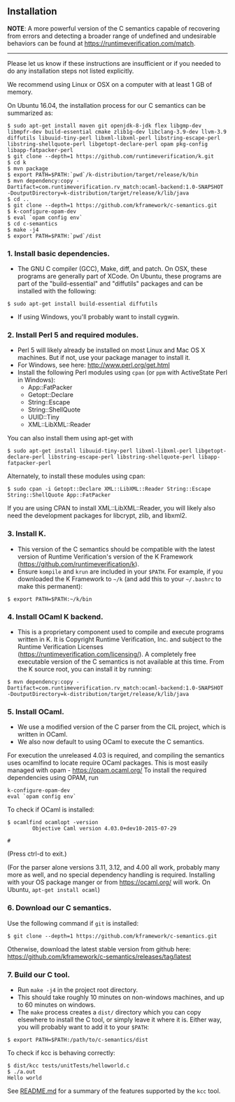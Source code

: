 ## Installation

**NOTE**: A more powerful version of the C semantics capable of recovering from 
errors and detecting a broader range of undefined and undesirable behaviors 
can be found at https://runtimeverification.com/match.

---

Please let us know if these instructions are insufficient or if you needed to
do any installation steps not listed explicitly.

We recommend using Linux or OSX on a computer with at least 1 GB of memory.

On Ubuntu 16.04, the installation process for our C semantics can be summarized as:
```
$ sudo apt-get install maven git openjdk-8-jdk flex libgmp-dev libmpfr-dev build-essential cmake zlib1g-dev libclang-3.9-dev llvm-3.9 diffutils libuuid-tiny-perl libxml-libxml-perl libstring-escape-perl libstring-shellquote-perl libgetopt-declare-perl opam pkg-config libapp-fatpacker-perl
$ git clone --depth=1 https://github.com/runtimeverification/k.git
$ cd k
$ mvn package
$ export PATH=$PATH:`pwd`/k-distribution/target/release/k/bin
$ mvn dependency:copy -Dartifact=com.runtimeverification.rv_match:ocaml-backend:1.0-SNAPSHOT -DoutputDirectory=k-distribution/target/release/k/lib/java
$ cd ..
$ git clone --depth=1 https://github.com/kframework/c-semantics.git
$ k-configure-opam-dev
$ eval `opam config env`
$ cd c-semantics
$ make -j4
$ export PATH=$PATH:`pwd`/dist
```

### 1. Install basic dependencies.
- The GNU C compiler (GCC), Make, diff, and patch. On OSX, these programs are generally part
  of XCode. On Ubuntu, these programs are part of the "build-essential" and "diffutils" packages
  and can be installed with the following:
```
$ sudo apt-get install build-essential diffutils
```
- If using Windows, you'll probably want to install cygwin.

### 2. Install Perl 5 and required modules.
- Perl 5 will likely already be installed on most Linux and Mac OS X machines.
  But if not, use your package manager to install it.
- For Windows, see here: <http://www.perl.org/get.html>
- Install the following Perl modules using `cpan` (or `ppm` with ActiveState
  Perl in Windows):
    - App::FatPacker
    - Getopt::Declare
    - String::Escape
    - String::ShellQuote
    - UUID::Tiny
    - XML::LibXML::Reader

You can also install them using apt-get with
```
$ sudo apt-get install libuuid-tiny-perl libxml-libxml-perl libgetopt-declare-perl libstring-escape-perl libstring-shellquote-perl libapp-fatpacker-perl
```

Alternately, to install these modules using cpan:
```
$ sudo cpan -i Getopt::Declare XML::LibXML::Reader String::Escape String::ShellQuote App::FatPacker
```

If you are using CPAN to install XML::LibXML::Reader, you will likely also need
the development packages for libcrypt, zlib, and libxml2.

### 3. Install K.
- This version of the C semantics should be compatible with the latest version
  of Runtime Verification's version of the K Framework (<https://github.com/runtimeverification/k>).
- Ensure `kompile` and `krun` are included in your `$PATH`. For example, if you
  downloaded the K Framework to `~/k` (and add this to your `~/.bashrc` to make
  this permanent):
```
$ export PATH=$PATH:~/k/bin
```

### 4. Install OCaml K backend.
- This is a proprietary component used to compile and execute programs written in K.
  It is Copyright Runtime Verification, Inc. and subject to the Runtime Verification
  Licenses (<https://runtimeverification.com/licensing/>). 
  A completely free executable version of the C semantics is not available at this time.
  From the K source root, you can install it by running:
```
$ mvn dependency:copy -Dartifact=com.runtimeverification.rv_match:ocaml-backend:1.0-SNAPSHOT -DoutputDirectory=k-distribution/target/release/k/lib/java
```

### 5. Install OCaml.
- We use a modified version of the C parser from the CIL project, which is
  written in OCaml.
- We also now default to using OCaml to execute the C semantics.

For execution the unreleased 4.03 is required, and compiling the semantics
uses ocamlfind to locate require OCaml packages.
This is most easily managed with opam - https://opam.ocaml.org/
To install the required dependencies using OPAM, run

```
k-configure-opam-dev
eval `opam config env`
```

To check if OCaml is installed:
```
$ ocamlfind ocamlopt -version
        Objective Caml version 4.03.0+dev10-2015-07-29

# 
```

(Press ctrl-d to exit.)

(For the parser alone versions 3.11, 3.12, and 4.00 all work, probably many
more as well, and no special dependency handling is required.
Installing with your OS package manger or from https://ocaml.org/ will work.
On Ubuntu, `apt-get install ocaml`)

### 6. Download our C semantics.
Use the following command if `git` is installed:
```
$ git clone --depth=1 https://github.com/kframework/c-semantics.git
```
Otherwise, download the latest stable version from github here:
<https://github.com/kframework/c-semantics/releases/tag/latest>

### 7. Build our C tool.
- Run `make -j4` in the project root directory.
- This should take roughly 10 minutes on non-windows machines, and up to
  60 minutes on windows.
- The `make` process creates a `dist/` directory which you can copy elsewhere
  to install the C tool, or simply leave it where it is. Either way, you will
  probably want to add it to your `$PATH`:
```
$ export PATH=$PATH:/path/to/c-semantics/dist
```
      
To check if kcc is behaving correctly:
```
$ dist/kcc tests/unitTests/helloworld.c
$ ./a.out 
Hello world
```

See [README.md](README.md) for a summary of the features supported by the `kcc`
tool.

